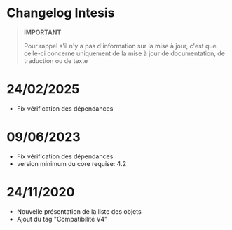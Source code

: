 # Changelog Intesis

>**IMPORTANT**
>
>Pour rappel s'il n'y a pas d'information sur la mise à jour, c'est que celle-ci concerne uniquement de la mise à jour de documentation, de traduction ou de texte


# 24/02/2025

- Fix vérification des dépendances


# 09/06/2023

- Fix vérification des dépendances
- version minimum du core requise: 4.2

# 24/11/2020

- Nouvelle présentation de la liste des objets
- Ajout du tag "Compatibilité V4"
